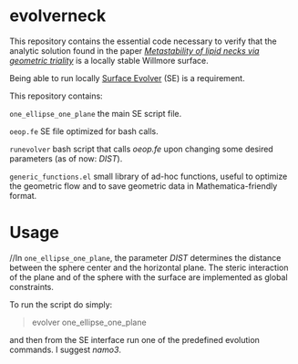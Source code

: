 # evolverneck

This repository contains the essential code necessary to verify that the analytic solution found in the paper [*Metastability of lipid necks via geometric triality*](https://arxiv.org/abs/2101.01161) is a locally stable Willmore surface.

Being able to run locally [Surface Evolver](http://facstaff.susqu.edu/brakke/evolver/evolver.html) (SE) is a requirement.

This repository contains:

`one_ellipse_one_plane` the main SE script file.

`oeop.fe` SE file optimized for bash calls. 

`runevolver` bash script that calls _oeop.fe_ upon changing some desired parameters (as of now: _DIST_).

`generic_functions.el` small library of ad-hoc functions, useful to optimize the geometric flow and to save geometric data in Mathematica-friendly format.

# Usage 

//In `one_ellipse_one_plane`, the parameter _DIST_ determines the distance between the sphere center and the horizontal plane. The steric interaction of the plane and of the sphere with the surface are implemented as global constraints. 

To run the script do simply:

> evolver one_ellipse_one_plane

and then from the SE interface run one of the predefined evolution commands. I suggest _namo3_. 
